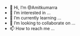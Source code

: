 - 👋 Hi, I’m @Amitkumarra
- 👀 I’m interested in ...
- 🌱 I’m currently learning ...
- 💞️ I’m looking to collaborate on ...
- 📫 How to reach me ...

<!---
Amitkumarra/Amitkumarra is a ✨ special ✨ repository because its `README.md` (this file) appears on your GitHub profile.
You can click the Preview link to take a look at your changes.
--->
